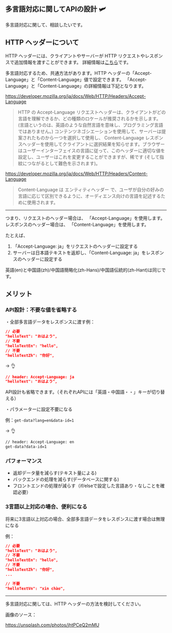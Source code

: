 ## 多言語対応に関してAPIの設計 🛩

多言語対応に関して、相談したいです。

## HTTP ヘッダーについて

HTTP ヘッダーには、クライアントやサーバーが HTTP リクエストやレスポンスで追加情報を渡すことができます。
詳細情報は[こちら](https://developer.mozilla.org/ja/docs/Web/HTTP/Headers)です。

多言語対応するため、共通方法があります。HTTP ヘッダーの「Accept-Language」と「Content-Language」値で設定できます。
「Accept-Language」と「Content-Language」の詳細情報は下記となります。

<https://developer.mozilla.org/ja/docs/Web/HTTP/Headers/Accept-Language>

> HTTP の Accept-Language リクエストヘッダーは、クライアントがどの言語を理解できるか、どの種類のロケールが推奨されるかを示します。 (言語というのは、英語のような自然言語を意味し、プログラミング言語ではありません。) コンテンツネゴシエーションを使用して、サーバーは提案されたものから一つを選択して使用し、 Content-Language レスポンスヘッダーを使用してクライアントに選択結果を知らせます。ブラウザーはユーザーインターフェイスの言語に従って、このヘッダーに適切な値を設定し、ユーザーはこれを変更することができますが、稀です (そして指紋につながるとして難色を示されます)。

<https://developer.mozilla.org/ja/docs/Web/HTTP/Headers/Content-Language>

> Content-Language は エンティティヘッダー で、ユーザが自分の好みの言語に応じて区別できるように、オーディエンス向けの言語を記述するために使用されます。

---

つまり、リクエストのヘッダー場合は、 「Accept-Language」を使用します。
レスポンスのヘッダー場合は、 「Content-Language」を使用します。

たとえば、

1. 「Accept-Language: ja」をリクエストのヘッダーに設定する
2. サーバーは日本語テキストを返却し、「Content-Language: ja」をレスポンスのヘッダーに設定する

英語(en)と中国語(zh)/中国語簡略化(zh-Hans)/中国語伝統的(zh-Hant)は同じです。

## メリット

### API設計：不要な値を省略する

・全部多言語データをレスポンスに渡す例：

```JSON
// 必要
"helloText": "おはよう",
// 不要
"helloTextEn": "hello",
// 不要
"helloTextZh": "你好",
```

-> 👌

```JSON
// header: Accept-Language: ja
"helloText": "おはよう",
```

API設計も省略できます。（それぞれAPIには「英語・中国語・・」キーが切り替える）

・パラメーターに設定不要になる

例：`get-data?lang=en&data-id=1`

-> 👌

```txt
// header: Accept-Language: en
get-data?data-id=1
```

### パフォーマンス

- 返却データ量を減らす(テキスト量による)
- バックエンドの処理を減らす(データベースに関する)
- フロントエンドの処理が減らす（if/elseで設定した言語あり・なしことを確認必要）

### 3言語以上対応の場合、便利になる

将来に3言語以上対応の場合、全部多言語データをレスポンスに渡す場合は無理になる

例：

```JSON
// 必要
"helloText": "おはよう",
// 不要
"helloTextEn": "hello",
// 不要
"helloTextZh": "你好",
...

// 不要
"helloTextVn": "xin chào",
```

---

多言語対応に関しては、HTTP ヘッダーの方法を検討してください。

画像のソース：

<https://unsplash.com/photos/jhtPCeQ2mMU>